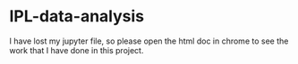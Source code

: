 # IPL-data-analysis

I have lost my jupyter file, so please open the html doc in chrome to see the work that I have done in this project.
